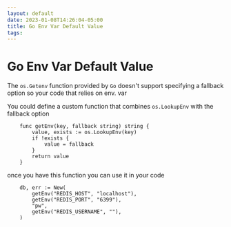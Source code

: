 ```yaml
---
layout: default
date: 2023-01-08T14:26:04-05:00
title: Go Env Var Default Value
tags: 
---
```


# Go Env Var Default Value

The `os.Getenv` function provided by `Go` doesn't support specifying a fallback option so your code that relies on env. var 

You could define a custom function that combines `os.LookupEnv` with the fallback option

```
    func getEnv(key, fallback string) string {
        value, exists := os.LookupEnv(key)
        if !exists {
            value = fallback
        }
        return value
    }
```

once you have this function you can use it in your code

```
    db, err := New(
		getEnv("REDIS_HOST", "localhost"),
		getEnv("REDIS_PORT", "6399"),
		"pw",
		getEnv("REDIS_USERNAME", ""),
	)
```
